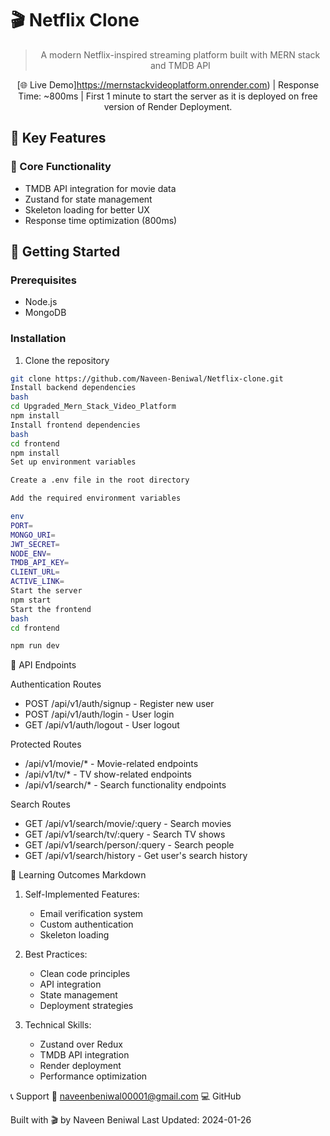 # 🎬 Netflix Clone

<div align="center">
  
  > A modern Netflix-inspired streaming platform built with MERN stack and TMDB API
  
  [🌐 Live Demo]https://mernstackvideoplatform.onrender.com) | Response Time: ~800ms |  First 1 minute to start the server as it is deployed on free version of Render Deployment.
</div>

## 🌟 Key Features

### 🎥 Core Functionality
- TMDB API integration for movie data
- Zustand for state management
- Skeleton loading for better UX
- Response time optimization (800ms)


## 🚀 Getting Started

### Prerequisites
- Node.js
- MongoDB

### Installation
1. Clone the repository
```bash
git clone https://github.com/Naveen-Beniwal/Netflix-clone.git
Install backend dependencies
bash
cd Upgraded_Mern_Stack_Video_Platform
npm install
Install frontend dependencies
bash
cd frontend
npm install
Set up environment variables

Create a .env file in the root directory

Add the required environment variables

env
PORT=
MONGO_URI=
JWT_SECRET=
NODE_ENV=
TMDB_API_KEY=
CLIENT_URL=
ACTIVE_LINK=
Start the server
npm start
Start the frontend
bash
cd frontend

npm run dev
```
📄 API Endpoints

Authentication Routes

- POST /api/v1/auth/signup - Register new user
- POST /api/v1/auth/login - User login
- GET /api/v1/auth/logout - User logout

Protected Routes

- /api/v1/movie/* - Movie-related endpoints
- /api/v1/tv/* - TV show-related endpoints
- /api/v1/search/* - Search functionality endpoints
  
Search Routes

- GET /api/v1/search/movie/:query - Search movies
- GET /api/v1/search/tv/:query - Search TV shows
- GET /api/v1/search/person/:query - Search people
- GET /api/v1/search/history - Get user's search history

🎯 Learning Outcomes
Markdown
1. Self-Implemented Features:
   - Email verification system
   - Custom authentication
   - Skeleton loading

2. Best Practices:
   - Clean code principles
   - API integration
   - State management
   - Deployment strategies

3. Technical Skills:
   - Zustand over Redux
   - TMDB API integration
   - Render deployment
   - Performance optimization
  
  📞 Support
📧 naveenbeniwal00001@gmail.com
💻 GitHub

Built with 🎬 by Naveen Beniwal
Last Updated: 2024-01-26
